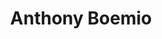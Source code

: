 ---
title: "Anthony Boemio"
presenter_id: anthony_boemio
position: Postdoc
start_date: 2003
end_date: 2008
email: 
phone: 
photo: assets/images/
status: former
layout: member 
---